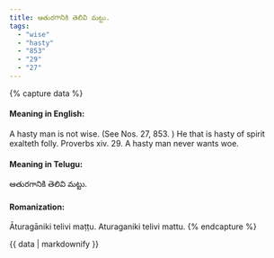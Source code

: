 ```yaml
---
title: ఆతురగానికి తెలివి మట్టు.
tags:
  - "wise"
  - "hasty"
  - "853"
  - "29"
  - "27"
---
```


{% capture data %}
#### Meaning in English:
A hasty man is not wise.
(See Nos. 27, 853. )
He that is hasty of spirit exalteth folly. Proverbs xiv. 29.
A hasty man never wants woe.

#### Meaning in Telugu:
ఆతురగానికి తెలివి మట్టు.

#### Romanization:
Āturagāniki telivi maṭṭu.
Aturaganiki telivi mattu.
{% endcapture %}

{{ data | markdownify }}

